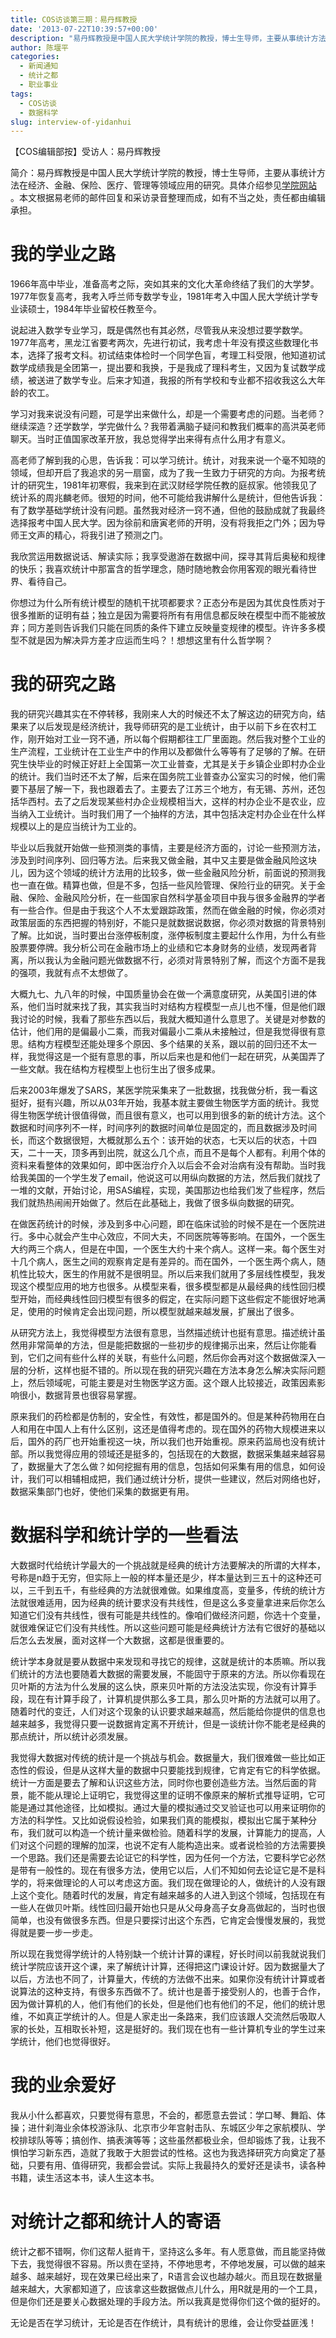 ```yaml
---
title: COS访谈第三期：易丹辉教授
date: '2013-07-22T10:39:57+00:00'
description: "易丹辉教授是中国人民大学统计学院的教授，博士生导师，主要从事统计方法在经济、金融、保险、医疗、管理等领域应用的研究。"
author: 陈堰平
categories:
  - 新闻通知
  - 统计之都
  - 职业事业
tags:
  - COS访谈
  - 数据科学
slug: interview-of-yidanhui
---
```


【COS编辑部按】受访人：易丹辉教授


简介：易丹辉教授是中国人民大学统计学院的教授，博士生导师，主要从事统计方法在经济、金融、保险、医疗、管理等领域应用的研究。具体介绍参见[学院网站](http://stat.ruc.edu.cn/a/jiaoxuetuandui/jiaoyanshi/2011/0219/129.html) 。本文根据易老师的邮件回复和采访录音整理而成，如有不当之处，责任都由编辑承担。


# 我的学业之路

1966年高中毕业，准备高考之际，突如其来的文化大革命终结了我们的大学梦。1977年恢复高考，我考入呼兰师专数学专业，1981年考入中国人民大学统计学专业读硕士，1984年毕业留校任教至今。

说起进入数学专业学习，既是偶然也有其必然，尽管我从来没想过要学数学。1977年高考，黑龙江省要考两次，先进行初试，我考虑十年没有摸这些数理化书本，选择了报考文科。初试结束体检时一个同学色盲，考理工科受限，他知道初试数学成绩我是全团第一，提出要和我换，于是我成了理科考生，又因为复试数学成绩，被送进了数学专业。后来才知道，我报的所有学校和专业都不招收我这么大年龄的农工。

学习对我来说没有问题，可是学出来做什么，却是一个需要考虑的问题。当老师？继续深造？还学数学，学完做什么？我带着满脑子疑问和教我们概率的高洪英老师聊天。当时正值国家改革开放，我总觉得学出来得有点什么用才有意义。

高老师了解到我的心思，告诉我：可以学习统计。统计，对我来说一个毫不知晓的领域，但却开启了我追求的另一扇窗，成为了我一生致力于研究的方向。为报考统计的研究生，1981年初寒假，我来到在武汉财经学院任教的庭叔家。他领我见了统计系的周兆麟老师。很短的时间，他不可能给我讲解什么是统计，但他告诉我：有了数学基础学统计没有问题。虽然我对经济一窍不通，但他的鼓励成就了我最终选择报考中国人民大学。因为徐前和唐寅老师的开明，没有将我拒之门外；因为导师王文声的精心，将我引进了预测之门。

我欣赏运用数据说话、解读实际；我享受遨游在数据中间，探寻其背后奥秘和规律的快乐；我喜欢统计中那富含的哲学理念，随时随地教会你用客观的眼光看待世界、看待自己。

你想过为什么所有统计模型的随机干扰项都要求？正态分布是因为其优良性质对于很多推断的证明有益；独立是因为需要将所有有用信息都反映在模型中而不能被放弃；同方差则告诉我们只能在同质的条件下建立反映量变规律的模型。许许多多模型不就是因为解决异方差才应运而生吗？！想想这里有什么哲学啊？



# 我的研究之路

我的研究兴趣其实在不停转移，我刚来人大的时候还不太了解这边的研究方向，结果来了以后发现是经济统计，我导师研究的是工业统计，由于以前下乡在农村工作，刚开始对工业一窍不通，所以每个假期都往工厂里面跑。然后我对整个工业的生产流程，工业统计在工业生产中的作用以及都做什么等等有了足够的了解。在研究生快毕业的时候正好赶上全国第一次工业普查，尤其是关于乡镇企业即村办企业的统计。我们当时还不太了解，后来在国务院工业普查办公室实习的时候，他们需要下基层了解一下，我也跟着去了。主要去了江苏三个地方，有无锡、苏州，还包括华西村。去了之后发现某些村办企业规模相当大，这样的村办企业不是农业，应当纳入工业统计。当时我们用了一个抽样的方法，其中包括决定村办企业在什么样规模以上的是应当统计为工业的。

毕业以后我就开始做一些预测类的事情，主要是经济方面的，讨论一些预测方法，涉及到时间序列、回归等方法。后来我又做金融，其中又主要是做金融风险这块儿，因为这个领域的统计方法用的比较多，做一些金融风险分析，前面说的预测我也一直在做。精算也做，但是不多，包括一些风险管理、保险行业的研究。关于金融、保险、金融风险分析，在一些国家自然科学基金项目中我与很多金融界的学者有一些合作。但是由于我这个人不太爱跟踪政策，然而在做金融的时候，你必须对政策层面的东西把握的特别好，不能只是就数据说数据，你必须对数据的背景特别了解。比如说，当时要出台涨停板制度，涨停板制度主要起什么作用，为什么有些股票要停牌。我分析公司在金融市场上的业绩和它本身财务的业绩，发现两者背离，所以我认为金融问题光做数据不行，必须对背景特别了解，而这个方面不是我的强项，我就有点不太想做了。

大概九七、九八年的时候，中国质量协会在做一个满意度研究，从美国引进的体系，他们当时就来找了我，其实我当时对结构方程模型一点儿也不懂，但是他们跟我讨论的时候，我看了那些东西以后，我就大概知道什么意思了。关键是对参数的估计，他们用的是偏最小二乘，而我对偏最小二乘从未接触过，但是我觉得很有意思。结构方程模型还能处理多个原因、多个结果的关系，跟以前的回归还不太一样，我觉得这是一个挺有意思的事，所以后来也是和他们一起在研究，从美国弄了一些文献。我在结构方程模型上也衍生出了很多成果。

后来2003年爆发了SARS，某医学院采集来了一批数据，找我做分析，我一看这挺好，挺有兴趣，所以从03年开始，我基本就主要做生物医学方面的统计。我觉得生物医学统计很值得做，而且很有意义，也可以用到很多的新的统计方法。这个数据和时间序列不一样，时间序列的数据时间单位是固定的，而且数据涉及时间长，而这个数据很短，大概就那么五个：该开始的状态，七天以后的状态，十四天，二十一天，顶多再到出院，就这么几个点，而且不是每个人都有。利用个体的资料来看整体的效果如何，即中医治疗介入以后会不会对治病有没有帮助。当时我给我美国的一个学生发了email，他说这可以用纵向数据的方法，然后我们就找了一堆的文献，开始讨论，用SAS编程，实现，美国那边也给我们发了些程序，然后我们就热热闹闹开始做了。然后在此基础上，我做了很多纵向数据的研究。

在做医药统计的时候，涉及到多中心问题，即在临床试验的时候不是在一个医院进行。多中心就会产生中心效应，不同大夫，不同医院等等影响。在国外，一个医生大约两三个病人，但是在中国，一个医生大约十来个病人。这样一来。每个医生对十几个病人，医生之间的观察肯定是有差异的。而在国外，一个医生两个病人，随机性比较大，医生的作用就不是很明显。所以后来我们就用了多层线性模型，我发现这个模型应用的地方也很多。从模型来看，很多模型都是从最经典的线性回归模型开始，而经典线性回归模型有很多的假定，在实际问题下这些假定不能很好地满足，使用的时候肯定会出现问题，所以模型就越来越发展，扩展出了很多。

从研究方法上，我觉得模型方法很有意思，当然描述统计也挺有意思。描述统计虽然用非常简单的方法，但是能把数据的一些初步的规律揭示出来，然后让你能看到，它们之间有些什么样的关联，有些什么问题，然后你会再对这个数据做深入一层的分析，这样也挺不错的。所以现在我的研究兴趣在方法本身怎么解决实际问题上，然后领域呢，可能主要是对生物医学这方面。这个跟人比较接近，政策因素影响很小，数据背景也很容易掌握。

原来我们的药检都是仿制的，安全性，有效性，都是国外的。但是某种药物用在白人和用在中国人上有什么区别，这还是值得考虑的。现在国外的药物大规模进来以后，国外的药厂也开始重视这一块，所以我们也开始重视。原来药监局也没有统计部。所以我觉得应用的领域还是挺多的，包括现在的大数据，数据采集越来越容易了，数据量大了怎么做？如何挖掘有用的信息，包括如何采集有用的信息，如何设计，我们可以相辅相成把，我们通过统计分析，提供一些建议，然后对网络也好，数据采集部门也好，使他们采集的数据更有用。

# 数据科学和统计学的一些看法

大数据时代给统计学最大的一个挑战就是经典的统计方法要解决的所谓的大样本，号称是n趋于无穷，但实际上一般的样本量还是少，样本量达到三五十的这种还可以，三千到五千，有些经典的方法就很难做。如果维度高，变量多，传统的统计方法就很难适用，因为经典的统计要求没有共线性，但是这么多变量拿进来后你怎么知道它们没有共线性，很有可能是共线性的。像咱们做经济问题，你选十个变量，就很难保证它们没有共线性。所以这些问题可能是经典统计方法有它很好的基础以后怎么去发展，面对这样一个大数据，这都是很重要的。

统计学本身就是要从数据中来发现和寻找它的规律，这就是统计的本质嘛。所以我们统计的方法也要随着大数据的需要发展，不能固守于原来的方法。所以你看现在贝叶斯的方法为什么发展的这么快，原来贝叶斯的方法没法实现，你没有计算手段，现在有计算手段了，计算机提供那么多工具，那么贝叶斯的方法就可以用了。随着时代的变迁，人们对这个现象的认识要求越来越高，然后能给你提供的信息也越来越多，我觉得只要一说数据肯定离不开统计，但是一谈统计你不能老是经典的那点统计，所以统计必须发展。

我觉得大数据对传统的统计是一个挑战与机会。数据量大，我们很难做一些比如正态性的假设，但是从这样大量的数据中只要能找到规律，它肯定有它的科学依据。统计一方面是要去了解和认识这些方法，同时你也要创造些方法。当然后面的背景，能不能从理论上证明它，我觉得这里的证明不像原来的解析式推导证明，它可能是通过其他途径，比如模拟。通过大量的模拟通过交叉验证也可以用来证明你的方法的科学性。又比如说假设检验，如果我们真的能模拟，模拟出它属于某种分布，我们就可以构造一个统计量来做检验。随着科学的发展，计算能力的提高，人们对这个问题的理解的加深，也说不定有人能构造出来。或者说检验的方法需要换一个思路。我们还是需要去论证它的科学性，因为任何一个方法，它要科学它必然是带有一般性的。现在有很多方法，使用它以后，人们不知如何去论证它是不是科学的，将来做理论的人可以考虑这方面。我们现在做理论的人，做统计的人没有跟上这个变化。随着时代的发展，肯定有越来越多的人进入到这个领域，包括现在有一些人在做贝叶斯。线性回归最开始也只是从父母身高子女身高做起的，当时也很简单，也没有做很多东西。但是只要探讨出这个东西，它肯定会慢慢发展的，我觉得就是要一步一步走。

所以现在我觉得学统计的人特别缺一个统计计算的课程，好长时间以前我就说我们统计学院应该开这个课，来了解统计计算，还得把这门课设计好。因为数据量大了以后，方法也不同了，计算量大，传统的方法做不出来。如果你没有统计计算或者说算法的这种支持，有很多东西做不了。统计也是善于接受别人的，也善于合作，因为做计算机的人，他们有他们的长处，但是他们也有他们的不足，他们的统计思维，不如真正学统计的人。但是人家走出一条路来，我们应该跟人交流然后吸取人家的长处，互相取长补短，这是挺好的。我们现在也有一些计算机专业的学生过来学统计，他们也觉得很好。

# 我的业余爱好

我从小什么都喜欢，只要觉得有意思，不会的，都愿意去尝试：学口琴、舞蹈、体操；进什刹海业余体校游泳队、北京市少年宫射击队、东城区少年之家航模队、学校排球队等等；搞创作、搞表演等等；这些虽然都极业余，但却锻炼了我，让我不惧怕学习新东西，造就了我敢于大胆尝试的性格。这也为我选择研究方向奠定了基础，只要有用、值得研究，我都会尝试。实际上我最持久的爱好还是读书，读各种书籍，读生活这本书，读人生这本书。

# 对统计之都和统计人的寄语

统计之都不错啊，你们这帮人挺肯干，坚持这么多年。有人愿意做，而且能坚持做下去，我觉得很不容易。所以贵在坚持，不停地思考，不停地发展，可以做的越来越多、越来越好，现在效果已经出来了，R语言会议也越办越火。而且现在数据量越来越大，大家都知道了，应该拿这些数据做点儿什么，用R就是用的一个工具，但是你们还是要关心数据处理的手段方法。所以我真是觉得你们这个做的挺好的。

无论是否在学习统计，无论是否在作统计，具有统计的思维，会让你受益匪浅！
